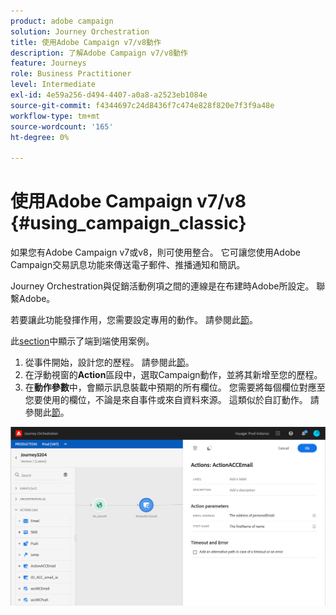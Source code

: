 ```yaml
---
product: adobe campaign
solution: Journey Orchestration
title: 使用Adobe Campaign v7/v8動作
description: 了解Adobe Campaign v7/v8動作
feature: Journeys
role: Business Practitioner
level: Intermediate
exl-id: 4e59a256-d494-4407-a0a8-a2523eb1084e
source-git-commit: f4344697c24d8436f7c474e828f820e7f3f9a48e
workflow-type: tm+mt
source-wordcount: '165'
ht-degree: 0%

---
```


# 使用Adobe Campaign v7/v8 {#using_campaign_classic}

如果您有Adobe Campaign v7或v8，則可使用整合。 它可讓您使用Adobe Campaign交易訊息功能來傳送電子郵件、推播通知和簡訊。

Journey Orchestration與促銷活動例項之間的連線是在布建時Adobe所設定。 聯繫Adobe。

若要讓此功能發揮作用，您需要設定專用的動作。 請參閱此[節](../action/acc-action.md)。

此[section](../usecase/campaign-classic-use-case.md)中顯示了端到端使用案例。

1. 從事件開始，設計您的歷程。 請參閱此[節](../building-journeys/journey.md)。
1. 在浮動視窗的&#x200B;**Action**&#x200B;區段中，選取Campaign動作，並將其新增至您的歷程。
1. 在&#x200B;**動作參數**&#x200B;中，會顯示訊息裝載中預期的所有欄位。 您需要將每個欄位對應至您要使用的欄位，不論是來自事件或來自資料來源。 這類似於自訂動作。 請參閱此[節](../building-journeys/using-custom-actions.md)。

![](../assets/accintegration2.png)
